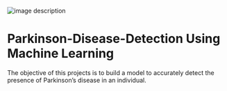 ![image description](C:\Users\charl\OneDrive\Desktop\DATA\parkinson_disease_brain.Jpg)
# Parkinson-Disease-Detection Using Machine Learning
The objective of this projects is to build a model to accurately detect the presence of Parkinson’s disease in an individual.
